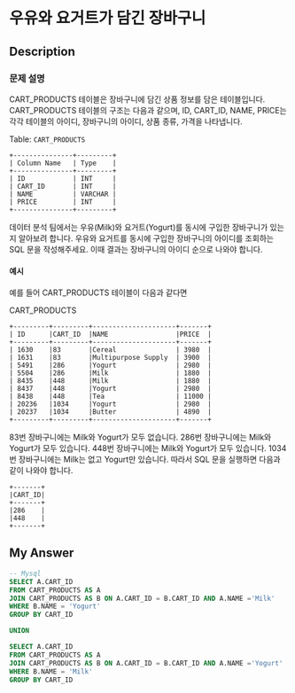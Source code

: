# 우유와 요거트가 담긴 장바구니 

## Description

### 문제 설명
CART_PRODUCTS 테이블은 장바구니에 담긴 상품 정보를 담은 테이블입니다. 
CART_PRODUCTS 테이블의 구조는 다음과 같으며, ID, CART_ID, NAME, PRICE는 각각 테이블의 아이디, 장바구니의 아이디, 상품 종류, 가격을 나타냅니다.

Table: `CART_PRODUCTS`

```
+---------------+---------+
| Column Name   | Type    |
+---------------+---------+
| ID            | INT     |
| CART_ID       | INT     |
| NAME          | VARCHAR |
| PRICE         | INT     |
+---------------+---------+
```

데이터 분석 팀에서는 우유(Milk)와 요거트(Yogurt)를 동시에 구입한 장바구니가 있는지 알아보려 합니다. 
우유와 요거트를 동시에 구입한 장바구니의 아이디를 조회하는 SQL 문을 작성해주세요. 
이때 결과는 장바구니의 아이디 순으로 나와야 합니다.

#### 예시
예를 들어 CART_PRODUCTS 테이블이 다음과 같다면

CART_PRODUCTS
```
+---------+---------+---------------------+-------+
| ID      |CART_ID  |NAME                 |PRICE  |
+---------+---------+---------------------+-------+
| 1630	  |83       |Cereal               | 3980  | 
| 1631	  |83       |Multipurpose Supply  | 3900  | 
| 5491	  |286      |Yogurt               | 2980  | 
| 5504	  |286      |Milk                 | 1880  | 
| 8435	  |448      |Milk                 | 1880  | 
| 8437	  |448      |Yogurt               | 2980  | 
| 8438	  |448      |Tea                  | 11000 | 
| 20236   |1034     |Yogurt               | 2980  |
| 20237   |1034     |Butter               | 4890  | 
+---------+---------+---------------------+-------+
```

83번 장바구니에는 Milk와 Yogurt가 모두 없습니다.
286번 장바구니에는 Milk와 Yogurt가 모두 있습니다.
448번 장바구니에는 Milk와 Yogurt가 모두 있습니다.
1034번 장바구니에는 Milk는 없고 Yogurt만 있습니다.
따라서 SQL 문을 실행하면 다음과 같이 나와야 합니다.
```
+-------+
|CART_ID|
+-------+
|286    |
|448    |
+-------+
```


## My Answer 

```SQL
-- Mysql
SELECT A.CART_ID
FROM CART_PRODUCTS AS A 
JOIN CART_PRODUCTS AS B ON A.CART_ID = B.CART_ID AND A.NAME ='Milk'
WHERE B.NAME = 'Yogurt'
GROUP BY CART_ID

UNION 

SELECT A.CART_ID
FROM CART_PRODUCTS AS A 
JOIN CART_PRODUCTS AS B ON A.CART_ID = B.CART_ID AND A.NAME ='Yogurt'
WHERE B.NAME = 'Milk'
GROUP BY CART_ID
```
